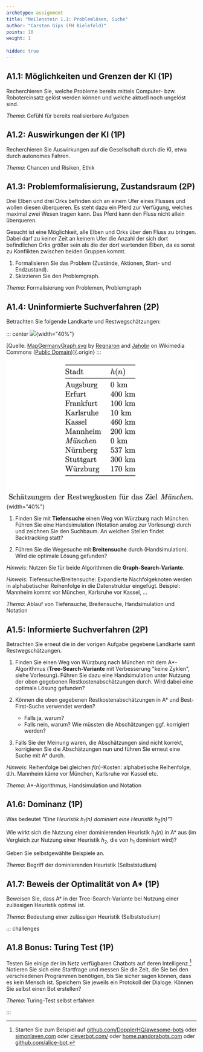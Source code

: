 ```yaml
---
archetype: assignment
title: "Meilenstein 1.1: Problemlösen, Suche"
author: "Carsten Gips (FH Bielefeld)"
points: 10
weight: 1

hidden: true
---
```




## A1.1: Möglichkeiten und Grenzen der KI (1P)

Recherchieren Sie, welche Probleme bereits mittels Computer- bzw. Robotereinsatz
gelöst werden können und welche aktuell noch ungelöst sind.

*Thema*: Gefühl für bereits realisierbare Aufgaben



## A1.2: Auswirkungen der KI (1P)

Recherchieren Sie Auswirkungen auf die Gesellschaft durch die KI, etwa
durch autonomes Fahren.

*Thema*: Chancen und Risiken, Ethik



## A1.3: Problemformalisierung, Zustandsraum (2P)

Drei Elben und drei Orks befinden sich an einem Ufer eines Flusses und wollen
diesen überqueren. Es steht dazu ein Pferd zur Verfügung, welches maximal zwei
Wesen tragen kann. Das Pferd kann den Fluss nicht allein überqueren.

Gesucht ist eine Möglichkeit, alle Elben und Orks über den Fluss zu bringen.
Dabei darf zu keiner Zeit an keinem Ufer die Anzahl der sich dort befindlichen
Orks größer sein als die der dort wartenden Elben, da es sonst zu Konflikten
zwischen beiden Gruppen kommt.

1.  Formalisieren Sie das Problem (Zustände, Aktionen, Start- und Endzustand).
2.  Skizzieren Sie den Problemgraph.

*Thema*: Formalisierung von Problemen, Problemgraph



## A1.4: Uninformierte Suchverfahren (2P)

Betrachten Sie folgende Landkarte und Restwegschätzungen:

::: center
![](https://upload.wikimedia.org/wikipedia/commons/thumb/a/ad/MapGermanyGraph.svg/476px-MapGermanyGraph.svg.png){width="40%"}

[Quelle: [MapGermanyGraph.svg](https://commons.wikimedia.org/wiki/File:MapGermanyGraph.svg) by [Regnaron](https://de.wikipedia.org/wiki/Benutzer:Regnaron) and [Jahobr](https://commons.wikimedia.org/wiki/User:Jahobr) on Wikimedia Commons ([Public Domain](https://en.wikipedia.org/wiki/en:public_domain))]{.origin}
:::

![](images/MapGermanyGraph-Kosten.png){width="40%"}


1.  Finden Sie mit **Tiefensuche** einen Weg von Würzburg nach München. Führen
    Sie eine Handsimulation (Notation analog zur Vorlesung) durch und zeichnen
    Sie den Suchbaum. An welchen Stellen findet Backtracking statt?

2.  Führen Sie die Wegesuche mit **Breitensuche** durch (Handsimulation). Wird
    die optimale Lösung gefunden?

*Hinweis*: Nutzen Sie für beide Algorithmen die **Graph-Search-Variante**.

*Hinweis*: Tiefensuche/Breitensuche: Expandierte Nachfolgeknoten werden in
alphabetischer Reihenfolge in die Datenstruktur eingefügt.
Beispiel: Mannheim kommt vor München, Karlsruhe vor Kassel, ...

*Thema*: Ablauf von Tiefensuche, Breitensuche, Handsimulation und Notation



## A1.5: Informierte Suchverfahren (2P)

Betrachten Sie erneut die in der vorigen Aufgabe gegebene Landkarte samt
Restwegschätzungen.

1.  Finden Sie einen Weg von Würzburg nach München mit dem A\*-Algorithmus
    (**Tree-Search-Variante** mit Verbesserung "keine Zyklen", siehe Vorlesung).
    Führen Sie dazu eine Handsimulation unter Nutzung der oben gegebenen
    Restkostenabschätzungen durch. Wird dabei eine optimale Lösung gefunden?

2.  Können die oben gegebenen Restkostenabschätzungen in A\* und
    Best-First-Suche verwendet werden?
    *   Falls ja, warum?
    *   Falls nein, warum? Wie müssten die Abschätzungen ggf. korrigiert werden?

3.  Falls Sie der Meinung waren, die Abschätzungen sind nicht korrekt,
    korrigieren Sie die Abschätzungen nun und führen Sie erneut eine Suche mit
    A\* durch.

*Hinweis*: Reihenfolge bei gleichen $f(n)$-Kosten: alphabetische Reihenfolge, d.h.
Mannheim käme vor München, Karlsruhe vor Kassel etc.

*Thema*: A\*-Algorithmus, Handsimulation und Notation



## A1.6: Dominanz (1P)

Was bedeutet *"Eine Heuristik $h_1(n)$ dominiert eine Heuristik $h_2(n)$"*?

Wie wirkt sich die Nutzung einer dominierenden Heuristik $h_1(n)$ in A\*
aus (im Vergleich zur Nutzung einer Heuristik $h_2$, die von $h_1$ dominiert
wird)?

Geben Sie selbstgewählte Beispiele an.

*Thema*: Begriff der dominierenden Heuristik (Selbststudium)



## A1.7: Beweis der Optimalität von A* (1P)

Beweisen Sie, dass A* in der Tree-Search-Variante bei Nutzung einer
zulässigen Heuristik optimal ist.

*Thema*: Bedeutung einer zulässigen Heuristik (Selbststudium)



::: challenges

## A1.8 Bonus: Turing Test (1P)

Testen Sie einige der im Netz verfügbaren Chatbots auf deren Intelligenz.[^Links]
Notieren Sie sich eine Startfrage und messen Sie die Zeit, die Sie bei den
verschiedenen Programmen benötigen, bis Sie sicher sagen können, dass es kein
Mensch ist. Speichern Sie jeweils ein Protokoll der Dialoge. Können Sie selbst
einen Bot erstellen?

*Thema*: Turing-Test selbst erfahren

[^Links]: Starten Sie zum Beispiel auf
[github.com/DopplerHQ/awesome-bots](https://github.com/DopplerHQ/awesome-bots#popular-examples-of-bots)
oder [simonlaven.com](https://www.simonlaven.com/)
oder [cleverbot.com/](https://www.cleverbot.com/)
oder [home.pandorabots.com](https://home.pandorabots.com/en/)
oder [github.com/alice-bot](https://github.com/alice-bot).

:::
